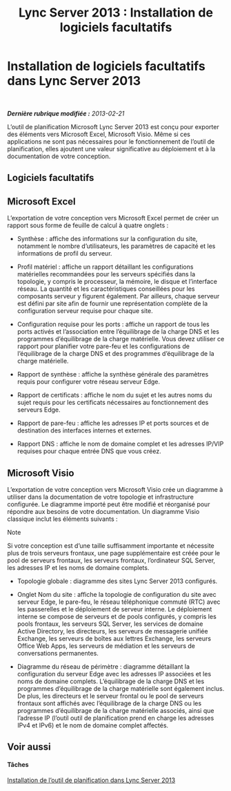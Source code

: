 ﻿---
title: 'Lync Server 2013 : Installation de logiciels facultatifs'
TOCTitle: Installation de logiciels facultatifs
ms:assetid: b95b3301-fa1e-4b96-9af4-05b43d39db8d
ms:mtpsurl: https://technet.microsoft.com/fr-fr/library/Gg615032(v=OCS.15)
ms:contentKeyID: 53095509
ms.date: 05/20/2016
mtps_version: v=OCS.15
ms.translationtype: HT
---

# Installation de logiciels facultatifs dans Lync Server 2013

 

_**Dernière rubrique modifiée :** 2013-02-21_

L’outil de planification Microsoft Lync Server 2013 est conçu pour exporter des éléments vers Microsoft Excel, Microsoft Visio. Même si ces applications ne sont pas nécessaires pour le fonctionnement de l’outil de planification, elles ajoutent une valeur significative au déploiement et à la documentation de votre conception.

## Logiciels facultatifs

## Microsoft Excel

L’exportation de votre conception vers Microsoft Excel permet de créer un rapport sous forme de feuille de calcul à quatre onglets :

  - Synthèse : affiche des informations sur la configuration du site, notamment le nombre d’utilisateurs, les paramètres de capacité et les informations de profil du serveur.

  - Profil matériel : affiche un rapport détaillant les configurations matérielles recommandées pour les serveurs spécifiés dans la topologie, y compris le processeur, la mémoire, le disque et l’interface réseau. La quantité et les caractéristiques conseillées pour les composants serveur y figurent également. Par ailleurs, chaque serveur est défini par site afin de fournir une représentation complète de la configuration serveur requise pour chaque site.

  - Configuration requise pour les ports : affiche un rapport de tous les ports activés et l’association entre l’équilibrage de la charge DNS et les programmes d’équilibrage de la charge matérielle. Vous devez utiliser ce rapport pour planifier votre pare-feu et les configurations de l’équilibrage de la charge DNS et des programmes d’équilibrage de la charge matérielle.

  - Rapport de synthèse : affiche la synthèse générale des paramètres requis pour configurer votre réseau serveur Edge.

  - Rapport de certificats : affiche le nom du sujet et les autres noms du sujet requis pour les certificats nécessaires au fonctionnement des serveurs Edge.

  - Rapport de pare-feu : affiche les adresses IP et ports sources et de destination des interfaces internes et externes.

  - Rapport DNS : affiche le nom de domaine complet et les adresses IP/VIP requises pour chaque entrée DNS que vous créez.

## Microsoft Visio

L’exportation de votre conception vers Microsoft Visio crée un diagramme à utiliser dans la documentation de votre topologie et infrastructure configurée. Le diagramme importé peut être modifié et réorganisé pour répondre aux besoins de votre documentation. Un diagramme Visio classique inclut les éléments suivants :

> [!note]  
> Si votre conception est d’une taille suffisamment importante et nécessite plus de trois serveurs frontaux, une page supplémentaire est créée pour le pool de serveurs frontaux, les serveurs frontaux, l’ordinateur SQL Server, les adresses IP et les noms de domaine complets.

  - Topologie globale : diagramme des sites Lync Server 2013 configurés.

  - Onglet Nom du site : affiche la topologie de configuration du site avec serveur Edge, le pare-feu, le réseau téléphonique commuté (RTC) avec les passerelles et le déploiement de serveur interne. Le déploiement interne se compose de serveurs et de pools configurés, y compris les pools frontaux, les serveurs SQL Server, les services de domaine Active Directory, les directeurs, les serveurs de messagerie unifiée Exchange, les serveurs de boîtes aux lettres Exchange, les serveurs Office Web Apps, les serveurs de médiation et les serveurs de conversations permanentes.

  - Diagramme du réseau de périmètre : diagramme détaillant la configuration du serveur Edge avec les adresses IP associées et les noms de domaine complets. L’équilibrage de la charge DNS et les programmes d’équilibrage de la charge matérielle sont également inclus. De plus, les directeurs et le serveur frontal ou le pool de serveurs frontaux sont affichés avec l’équilibrage de la charge DNS ou les programmes d’équilibrage de la charge matérielle associés, ainsi que l’adresse IP (l’outil outil de planification prend en charge les adresses IPv4 et IPv6) et le nom de domaine complet affectés.

## Voir aussi

#### Tâches

[Installation de l’outil de planification dans Lync Server 2013](lync-server-2013-installing-the-planning-tool.md)

